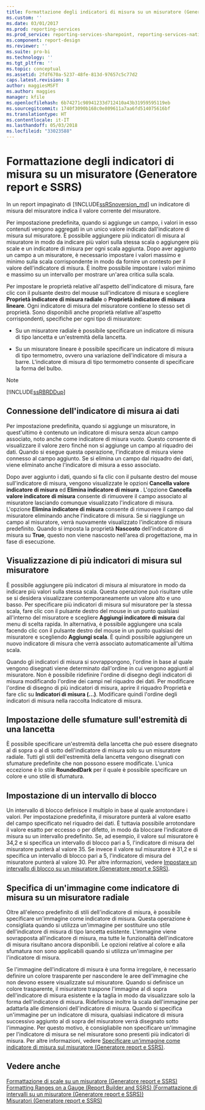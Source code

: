 ```yaml
---
title: Formattazione degli indicatori di misura su un misuratore (Generatore report e SSRS) | Microsoft Docs
ms.custom: ''
ms.date: 03/01/2017
ms.prod: reporting-services
ms.prod_service: reporting-services-sharepoint, reporting-services-native
ms.component: report-design
ms.reviewer: ''
ms.suite: pro-bi
ms.technology: ''
ms.tgt_pltfrm: ''
ms.topic: conceptual
ms.assetid: 2fdf670a-5237-48fe-813d-97657c5c77d2
caps.latest.revision: 8
author: maggiesMSFT
ms.author: maggies
manager: kfile
ms.openlocfilehash: 6b74271c98941233d712410a43b31959595119eb
ms.sourcegitcommit: 1740f3090b168c0e809611a7aa6fd514075616bf
ms.translationtype: HT
ms.contentlocale: it-IT
ms.lasthandoff: 05/03/2018
ms.locfileid: "33023588"
---
```

# <a name="formatting-pointers-on-a-gauge-report-builder-and-ssrs"></a>Formattazione degli indicatori di misura su un misuratore (Generatore report e SSRS)
 In un report impaginato di [!INCLUDE[ssRSnoversion_md](../../includes/ssrsnoversion-md.md)] un indicatore di misura del misuratore indica il valore corrente del misuratore.   
   
 Per impostazione predefinita, quando si aggiunge un campo, i valori in esso contenuti vengono aggregati in un unico valore indicato dall'indicatore di misura sul misuratore. È possibile aggiungere più indicatori di misura al misuratore in modo da indicare più valori sulla stessa scala o aggiungere più scale e un indicatore di misura per ogni scala aggiunta. Dopo aver aggiunto un campo a un misuratore, è necessario impostare i valori massimo e minimo sulla scala corrispondente in modo da fornire un contesto per il valore dell'indicatore di misura. È inoltre possibile impostare i valori minimo e massimo su un intervallo per mostrare un'area critica sulla scala.  
  
 Per impostare le proprietà relative all'aspetto dell'indicatore di misura, fare clic con il pulsante destro del mouse sull'indicatore di misura e scegliere **Proprietà indicatore di misura radiale** o **Proprietà indicatore di misura lineare**. Ogni indicatore di misura del misuratore contiene lo stesso set di proprietà. Sono disponibili anche proprietà relative all'aspetto corrispondenti, specifiche per ogni tipo di misuratore:  
  
-   Su un misuratore radiale è possibile specificare un indicatore di misura di tipo lancetta e un'estremità della lancetta.  
  
-   Su un misuratore lineare è possibile specificare un indicatore di misura di tipo termometro, ovvero una variazione dell'indicatore di misura a barre. L'indicatore di misura di tipo termometro consente di specificare la forma del bulbo.  
  
> [!NOTE]  
>  [!INCLUDE[ssRBRDDup](../../includes/ssrbrddup-md.md)]  
  
##  <a name="HowPointer"></a> Connessione dell'indicatore di misura ai dati  
 Per impostazione predefinita, quando si aggiunge un misuratore, in quest'ultimo è contenuto un indicatore di misura senza alcun campo associato, noto anche come indicatore di misura vuoto. Questo consente di visualizzare il valore zero finché non si aggiunge un campo al riquadro dei dati. Quando si esegue questa operazione, l'indicatore di misura viene connesso al campo aggiunto. Se si elimina un campo dal riquadro dei dati, viene eliminato anche l'indicatore di misura a esso associato.  
  
 Dopo aver aggiunto i dati, quando si fa clic con il pulsante destro del mouse sull'indicatore di misura, vengono visualizzate le opzioni **Cancella valore indicatore di misura** ed **Elimina indicatore di misura** . L'opzione **Cancella valore indicatore di misura** consente di rimuovere il campo associato al misuratore lasciando comunque visualizzato l'indicatore di misura. L'opzione **Elimina indicatore di misura** consente di rimuovere il campo dal misuratore eliminando anche l'indicatore di misura. Se si riaggiunge un campo al misuratore, verrà nuovamente visualizzato l'indicatore di misura predefinito. Quando si imposta la proprietà **Nascosto** dell'indicatore di misura su **True**, questo non viene nascosto nell'area di progettazione, ma in fase di esecuzione.  
  
##  <a name="DisplayingMultiple"></a> Visualizzazione di più indicatori di misura sul misuratore  
 È possibile aggiungere più indicatori di misura al misuratore in modo da indicare più valori sulla stessa scala. Questa operazione può risultare utile se si desidera visualizzare contemporaneamente un valore alto e uno basso. Per specificare più indicatori di misura sul misuratore per la stessa scala, fare clic con il pulsante destro del mouse in un punto qualsiasi all'interno del misuratore e scegliere **Aggiungi indicatore di misura** dal menu di scelta rapida. In alternativa, è possibile aggiungere una scala facendo clic con il pulsante destro del mouse in un punto qualsiasi del misuratore e scegliendo **Aggiungi scala**. È quindi possibile aggiungere un nuovo indicatore di misura che verrà associato automaticamente all'ultima scala.  
  
 Quando gli indicatori di misura si sovrappongono, l'ordine in base al quale vengono disegnati viene determinato dall'ordine in cui vengono aggiunti al misuratore. Non è possibile ridefinire l'ordine di disegno degli indicatori di misura modificando l'ordine dei campi nel riquadro dei dati. Per modificare l'ordine di disegno di più indicatori di misura, aprire il riquadro Proprietà e fare clic su **Indicatori di misura (...)**. Modificare quindi l'ordine degli indicatori di misura nella raccolta Indicatore di misura.  
  
##  <a name="SettingGradients"></a> Impostazione delle sfumature sull'estremità di una lancetta  
 È possibile specificare un'estremità della lancetta che può essere disegnato al di sopra o al di sotto dell'indicatore di misura solo su un misuratore radiale. Tutti gli stili dell'estremità della lancetta vengono disegnati con sfumature predefinite che non possono essere modificate. L'unica eccezione è lo stile **RoundedDark** per il quale è possibile specificare un colore e uno stile di sfumatura.  
  
##  <a name="SettingSnappingInterval"></a> Impostazione di un intervallo di blocco  
 Un intervallo di blocco definisce il multiplo in base al quale arrotondare i valori. Per impostazione predefinita, il misuratore punterà al valore esatto del campo specificato nel riquadro dei dati. È tuttavia possibile arrotondare il valore esatto per eccesso o per difetto, in modo da bloccare l'indicatore di misura su un intervallo predefinito. Se, ad esempio, il valore sul misuratore è 34,2 e si specifica un intervallo di blocco pari a 5, l'indicatore di misura del misuratore punterà al valore 35. Se invece il valore sul misuratore è 31,2 e si specifica un intervallo di blocco pari a 5, l'indicatore di misura del misuratore punterà al valore 30. Per altre informazioni, vedere [Impostare un intervallo di blocco su un misuratore (Generatore report e SSRS)](http://msdn.microsoft.com/en-us/0ece7297-6e2f-47fb-835d-b9e9cce53fe2).  
  
##  <a name="SpecifyingImage"></a> Specifica di un'immagine come indicatore di misura su un misuratore radiale  
 Oltre all'elenco predefinito di stili dell'indicatore di misura, è possibile specificare un'immagine come indicatore di misura. Questa operazione è consigliata quando si utilizza un'immagine per sostituire uno stile dell'indicatore di misura di tipo lancetta esistente. L'immagine viene sovrapposta all'indicatore di misura, ma tutte le funzionalità dell'indicatore di misura risultano ancora disponibili. Le opzioni relative al colore e alla sfumatura non sono applicabili quando si utilizza un'immagine per l'indicatore di misura.  
  
 Se l'immagine dell'indicatore di misura è una forma irregolare, è necessario definire un colore trasparente per nascondere le aree dell'immagine che non devono essere visualizzate sul misuratore. Quando si definisce un colore trasparente, il misuratore traspone l'immagine al di sopra dell'indicatore di misura esistente e la taglia in modo da visualizzare solo la forma dell'indicatore di misura. Ridefinisce inoltre la scala dell'immagine per adattarla alle dimensioni dell'indicatore di misura. Quando si specifica un'immagine per un indicatore di misura, qualsiasi indicatore di misura successivo aggiunto al di sopra del misuratore verrà disegnato sotto l'immagine. Per questo motivo, è consigliabile non specificare un'immagine per l'indicatore di misura se nel misuratore sono presenti più indicatori di misura. Per altre informazioni, vedere [Specificare un'immagine come indicatore di misura sul misuratore (Generatore report e SSRS)](http://msdn.microsoft.com/en-us/9d73b3c3-a068-4868-a2be-0cd261b6e92b).  
  
## <a name="see-also"></a>Vedere anche  
 [Formattazione di scale su un misuratore &#40;Generatore report e SSRS&#41;](../../reporting-services/report-design/formatting-scales-on-a-gauge-report-builder-and-ssrs.md)   
 [Formatting Ranges on a Gauge &#40;Report Builder and SSRS&#41; (Formattazione di intervalli su un misuratore &#40;Generatore report e SSRS&#41;)](../../reporting-services/report-design/formatting-ranges-on-a-gauge-report-builder-and-ssrs.md)   
 [Misuratori &#40;Generatore report e SSRS&#41;](../../reporting-services/report-design/gauges-report-builder-and-ssrs.md)  
  
  
